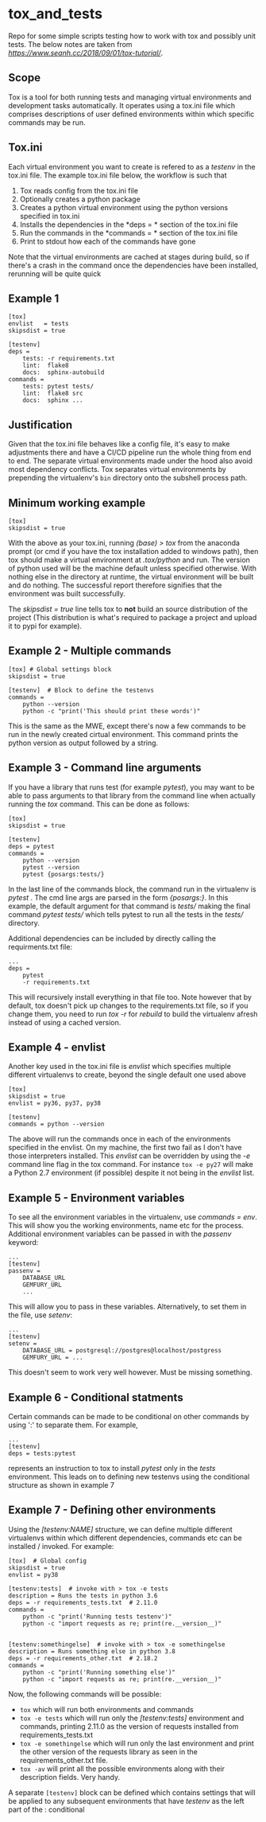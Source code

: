 # tox_and_tests
Repo for some simple scripts testing how to work with tox and possibly unit tests. The below notes are taken from *https://www.seanh.cc/2018/09/01/tox-tutorial/*.

## Scope
Tox is a tool for both running tests and managing virtual environments and development tasks automatically. It operates using a tox.ini file which comprises descriptions of user defined environments within which specific commands may be run.

## Tox.ini
Each virtual environment you want to create is refered to as a *testenv* in the tox.ini file.
The example tox.ini file below, the workflow is such that

1. Tox reads config from the tox.ini file
2. Optionally creates a python package
3. Creates a python virtual environment using the python versions specified in tox.ini
4. Installs the dependencies in the *deps = * section of the tox.ini file
5. Run the commands in the *commands = * section of the tox.ini file
6. Print to stdout how each of the commands have gone

Note that the virtual environments are cached at stages during build, so if there's a crash in the command once the dependencies have been installed, rerunning will be quite quick

## Example 1
```
[tox]
envlist   = tests
skipsdist = true

[testenv]
deps =
    tests: -r requirements.txt
    lint:  flake8
    docs:  sphinx-autobuild
commands =
    tests: pytest tests/
    lint:  flake8 src
    docs:  sphinx ...
```

## Justification
Given that the tox.ini file behaves like a config file, it's easy to make adjustments there and have a CI/CD pipeline run the whole thing from end to end. The separate virtual environments made under the hood also avoid most dependency conflicts. Tox separates virtual environments by prepending the virtualenv's `bin` directory onto the subshell process path.

## Minimum working example
```
[tox]
skipsdist = true
```
With the above as your tox.ini, running *(base) > tox* from the anaconda prompt (or cmd if you have the tox installation added to windows path), then tox should make a virtual environment at *.tox/python* and run. The version of python used will be the machine default unless specified otherwise. With nothing else in the directory at runtime, the virtual environment will be built and do nothing. The successful report therefore signifies that the environment was built successfully.

The *skipsdist = true* line tells tox to **not** build an source distribution of the project (This distribution is what's required to package a project and upload it to pypi for example).

## Example 2 - Multiple commands
```
[tox] # Global settings block
skipsdist = true

[testenv]  # Block to define the testenvs
commands =
	python --version
	python -c "print('This should print these words')"
```
This is the same as the MWE, except there's now a few commands to be run in the newly created cirtual environment. This command prints the python version as output followed by a string.

## Example 3 - Command line arguments
If you have a library that runs test (for example *pytest*), you may want to be able to pass arguments to that library from the command line when actually running the *tox* command. This can be done as follows:
```
[tox]
skipsdist = true

[testenv]
deps = pytest
commands =
	python --version
	pytest --version
	pytest {posargs:tests/}
```
In the last line of the commands block, the command run in the virtualenv is *pytest <command line argument>*. The cmd line args are parsed in the form *{posargs:<default value>}*.
In this example, the default argument for that command is *tests/* making the final command *pytest tests/* which tells pytest to run all the tests in the *tests/* directory.

Additional dependencies can be included by directly calling the requirments.txt file:
```
...
deps =
	pytest
	-r requirements.txt
```
This will recursively install everything in that file too. Note however that by default, tox doesn't pick up changes to the requirements.txt file, so if you change them, you need to run *tox -r* for *rebuild* to build the virtualenv afresh instead of using a cached version.

## Example 4 - envlist
Another key used in the tox.ini file is *envlist* which specifies multiple different virtualenvs to create, beyond the single default one used above
```
[tox]
skipsdist = true
envlist = py36, py37, py38

[testenv]
commands = python --version
```
The above will run the commands once in each of the environments specified in the envlist. On my machine, the first two fail as I don't have those interpreters installed. This *envlist* can be overridden by using the *-e* command line flag in the tox command. For instance `tox -e py27` will make a Python 2.7 environment (if possible) despite it not being in the *envlist* list.

## Example 5 - Environment variables
To see all the environment variables in the virtualenv, use *commands = env*. This will show you the working environments, name etc for the process. Additional environment variables can be passed in with the *passenv* keyword:
```
...
[testenv]
passenv =
	DATABASE_URL
	GEMFURY_URL
	...
```
This will allow you to pass in these variables. Alternatively, to set them in the file, use *setenv*:
```
...
[testenv]
setenv =
	DATABASE_URL = postgresql://postgres@localhost/postgress
	GEMFURY_URL = ...
```
This doesn't seem to work very well however. Must be missing something.

## Example 6 - Conditional statments
Certain commands can be made to be conditional on other commands by using ':' to separate them. For example,
```
...
[testenv]
deps = tests:pytest
```
represents an instruction to tox to install *pytest* only in the *tests* environment.
This leads on to defining new testenvs using the conditional structure as shown in example 7


## Example 7 - Defining other environments
Using the *[testenv:NAME]* structure, we can define multiple different virtualenvs within which different dependencies, commands etc can be installed / invoked. For example:
```
[tox]  # Global config
skipsdist = true
envlist = py38

[testenv:tests]  # invoke with > tox -e tests
description = Runs the tests in python 3.6
deps = -r requirements_tests.txt  # 2.11.0
commands =
	python -c "print('Running tests testenv')"
	python -c "import requests as re; print(re.__version__)"


[testenv:somethingelse]  # invoke with > tox -e somethingelse
description = Runs something else in python 3.8
deps = -r requirements_other.txt  # 2.18.2
commands =
	python -c "print('Running something else')"
	python -c "import requests as re; print(re.__version__)"
```
Now, the following commands will be possible:
- `tox` which will run both environments and commands
- `tox -e tests` which will run only the *[testenv:tests]* environment and commands, printing 2.11.0 as the version of requests installed from requirements_tests.txt
- `tox -e somethingelse` which will run only the last environment and print the other version of the requests library as seen in the requirements_other.txt file.
- `tox -av` will print all the possible environments along with their description fields. Very handy.

A separate `[testenv]` block can be defined which contains settings that will be applied to any subsequent environments that have *testenv* as the left part of the : conditional